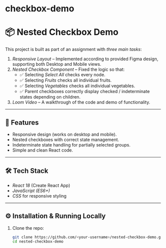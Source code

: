 # checkbox-demo
# 📦 Nested Checkbox Demo  

This project is built as part of an assignment with *three main tasks*:  

1. *Responsive Layout* – Implemented according to provided Figma design, supporting both Desktop and Mobile views.  
2. *Nested Checkbox Component* – Fixed the logic so that:  
   - ✅ Selecting *Select All* checks every node.  
   - ✅ Selecting *Fruits* checks all individual fruits.  
   - ✅ Selecting *Vegetables* checks all individual vegetables.  
   - ✅ Parent checkboxes correctly display checked / indeterminate states depending on children.  
3. *Loom Video* – A walkthrough of the code and demo of functionality.  

---

## 🚀 Features
- Responsive design (works on desktop and mobile).  
- Nested checkboxes with correct state management.  
- Indeterminate state handling for partially selected groups.  
- Simple and clean React code.  

---

## 🛠 Tech Stack
- *React 18* (Create React App)  
- *JavaScript (ES6+)*  
- *CSS* for responsive styling  

---

## ⚙ Installation & Running Locally

1. Clone the repo:
   ```bash
   git clone https://github.com/<your-username>/nested-checkbox-demo.git
   cd nested-checkbox-demo
